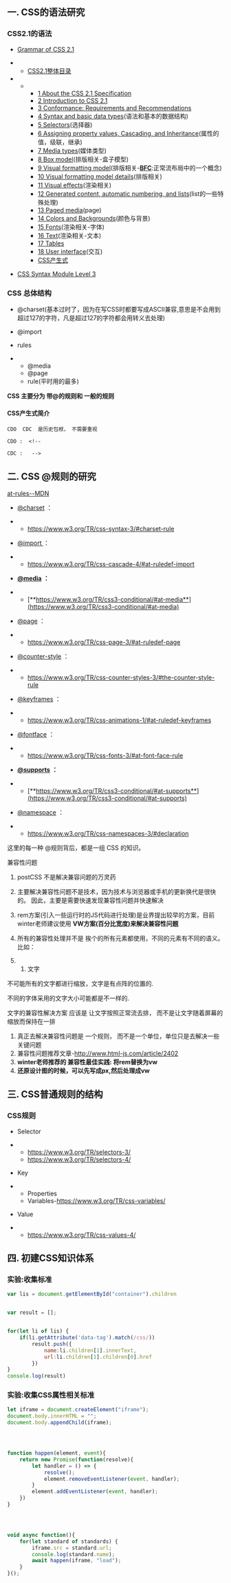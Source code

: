 ## 一. CSS的语法研究



### CSS2.1的语法

- [Grammar of CSS 2.1](https://www.w3.org/TR/CSS21/grammar.html#q25.0)

- - [CSS2.1整体目录](https://www.w3.org/TR/2011/REC-CSS2-20110607/#minitoc)

- - - [1 About the CSS 2.1 Specification](https://www.w3.org/TR/2011/REC-CSS2-20110607/about.html#q1.0)
    - [2 Introduction to CSS 2.1](https://www.w3.org/TR/2011/REC-CSS2-20110607/intro.html#q2.0)
    - [3 Conformance: Requirements and Recommendations](https://www.w3.org/TR/2011/REC-CSS2-20110607/conform.html#q3.0)
    - [4 Syntax and basic data types](https://www.w3.org/TR/2011/REC-CSS2-20110607/syndata.html#q4.0)(语法和基本的数据结构)
    - [5 Selectors](https://www.w3.org/TR/2011/REC-CSS2-20110607/selector.html#q5.0)(选择器)
    - [6 Assigning property values, Cascading, and Inheritance](https://www.w3.org/TR/2011/REC-CSS2-20110607/cascade.html#q6.0)(属性的值，级联，继承)
    - [7 Media types](https://www.w3.org/TR/2011/REC-CSS2-20110607/media.html#q7.0)(媒体类型)
    - [8 Box model](https://www.w3.org/TR/2011/REC-CSS2-20110607/box.html#box-model)(排版相关-盒子模型)
    - [9 Visual formatting model](https://www.w3.org/TR/2011/REC-CSS2-20110607/visuren.html#q9.0)(排版相关-**[BFC](https://www.w3.org/TR/2011/REC-CSS2-20110607/visuren.html#block-formatting)**:正常流布局中的一个概念)
    - [10 Visual formatting model details](https://www.w3.org/TR/2011/REC-CSS2-20110607/visudet.html#q10.0)(排版相关)
    - [11 Visual effects](https://www.w3.org/TR/2011/REC-CSS2-20110607/visufx.html#q11.0)(渲染相关)
    - [12 Generated content, automatic numbering, and lists](https://www.w3.org/TR/2011/REC-CSS2-20110607/generate.html#generated-text)(list的一些特殊处理)
    - [13 Paged media](https://www.w3.org/TR/2011/REC-CSS2-20110607/page.html#the-page)(page)
    - [14 Colors and Backgrounds](https://www.w3.org/TR/2011/REC-CSS2-20110607/colors.html#q14.0)(颜色与背景)
    - [15 Fonts](https://www.w3.org/TR/2011/REC-CSS2-20110607/fonts.html#q15.0)(渲染相关-字体)
    - [16 Text](https://www.w3.org/TR/2011/REC-CSS2-20110607/text.html#q16.0)(渲染相关-文本)
    - [17 Tables](https://www.w3.org/TR/2011/REC-CSS2-20110607/tables.html#q17.0)
    - [18 User interface](https://www.w3.org/TR/2011/REC-CSS2-20110607/ui.html#q18.0)(交互)
    - [CSS产生式](https://www.w3.org/TR/2011/REC-CSS2-20110607/grammar.html#q25.0)

- [CSS Syntax Module Level 3](https://www.w3.org/TR/css-syntax-3/)





### CSS 总体结构

- @charset(基本过时了，因为在写CSS时都要写成ASCII兼容,意思是不会用到超过127的字符，凡是超过127的字符都会用转义去处理)
- @import
- rules

- - @media
  - @page
  - rule(平时用的最多)



**CSS  主要分为 带@的规则和 一般的规则**



#### CSS产生式简介

```
CDO  CDC  是历史包袱， 不需要重视

CDO :  <!--

CDC :   -->
```

## 二. CSS @规则的研究



[at-rules--MDN](https://developer.mozilla.org/en-US/docs/Web/CSS/At-rule)



- [@charset](https://www.w3.org/TR/css-syntax-3/) ：

- - https://www.w3.org/TR/css-syntax-3/#charset-rule

- [@import ](https://www.w3.org/TR/css-cascade-4/)：

- - https://www.w3.org/TR/css-cascade-4/#at-ruledef-import

- [**@media**](https://www.w3.org/TR/css3-conditional/) **：**

- - [**https://www.w3.org/TR/css3-conditional/#at-media**](https://www.w3.org/TR/css3-conditional/#at-media)

- [@page](https://www.w3.org/TR/css-page-3/) ：

- - https://www.w3.org/TR/css-page-3/#at-ruledef-page

- [@counter-style](https://www.w3.org/TR/css-counter-styles-3/) ：

- - https://www.w3.org/TR/css-counter-styles-3/#the-counter-style-rule

- [@keyframes](https://www.w3.org/TR/css-animations-1/) ：

- - https://www.w3.org/TR/css-animations-1/#at-ruledef-keyframes

- [@fontface](https://www.w3.org/TR/css-fonts-3/) ：

- - https://www.w3.org/TR/css-fonts-3/#at-font-face-rule

- [**@supports**](https://www.w3.org/TR/css3-conditional/) **：**

- - [**https://www.w3.org/TR/css3-conditional/#at-supports**](https://www.w3.org/TR/css3-conditional/#at-supports)

- [@namespace](https://www.w3.org/TR/css-namespaces-3/) ：

- - https://www.w3.org/TR/css-namespaces-3/#declaration





这里的每一种 @规则背后，都是一组 CSS 的知识。



兼容性问题

1. postCSS  不是解决兼容问题的万灵药
2. 主要解决兼容性问题不是技术，因为技术与浏览器或手机的更新换代是很快的。  因此，主要是需要快速发现兼容性问题并快速解决
3. rem方案(引入一些运行时的JS代码进行处理)是业界提出较早的方案，目前winter老师建议使用  **VW方案(百分比宽度)来解决兼容性问题**
4. 所有的兼容性处理并不是 挨个的所有元素都使用，不同的元素有不同的语义。比如：

1. 1. 文字

不可能所有的文字都进行缩放，文字是有点阵的位置的.

不同的字体采用的文字大小可能都是不一样的.

文字的兼容性解决方案  应该是 让文字按照正常流去排， 而不是让文字随着屏幕的缩放而保持在一排

1. 真正去解决兼容性问题是 一个规则，  而不是一个单位，单位只是去解决一些关键问题
2. 兼容性问题推荐文章-http://www.html-js.com/article/2402
3. **winter老师推荐的 兼容性最佳实践:  将rem替换为vw**
4. **还原设计图的时候，可以先写成px,然后处理成vw**







## 三. CSS普通规则的结构

### CSS规则

- Selector

- - https://www.w3.org/TR/selectors-3/
  - https://www.w3.org/TR/selectors-4/

- Key

- - Properties
  - Variables-https://www.w3.org/TR/css-variables/

- Value

- - https://www.w3.org/TR/css-values-4/





## 四. 初建CSS知识体系

### 实验:收集标准

```javascript
var lis = document.getElementById("container").children


var result = [];


for(let li of lis) {
    if(li.getAttribute('data-tag').match(/css/))
        result.push({
            name:li.children[1].innerText,
            url:li.children[1].children[0].href
        })
}
console.log(result)
```

### 实验:收集CSS属性相关标准

```javascript
let iframe = document.createElement("iframe");
document.body.innerHTML = "";
document.body.appendChild(iframe);




function happen(element, event){
    return new Promise(function(resolve){
        let handler = () => {
            resolve();
            element.removeEventListener(event, handler);
        }
        element.addEventListener(event, handler);
    })
}




void async function(){
    for(let standard of standards) {
        iframe.src = standard.url;
        console.log(standard.name);
        await happen(iframe, "load");
    }
}();
```

